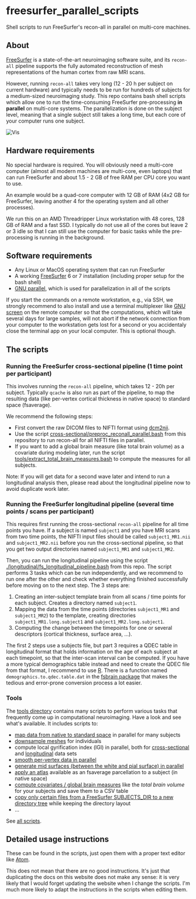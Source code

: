 # freesurfer_parallel_scripts
Shell scripts to run FreeSurfer's recon-all in parallel on multi-core machines.


## About

[FreeSurfer](https://freesurfer.net/) is a state-of-the-art neuroimaging software suite, and its `recon-all` pipeline supports the fully automated reconstruction of mesh representations of the human cortex from raw MRI scans. 

However, running `recon-all` takes very long (12 - 20 h per subject on current hardware) and typically needs to be run for hundreds of subjects for a medium-sized neuroimaging study. This repo contains bash shell scripts which allow one to run the time-consuming FreeSurfer pre-processing **in parallel** on multi-core systems. The parallelization is done on the subject level, meaning that a single subject still takes a long time, but each core of your computer runs one subject.

![Vis](https://github.com/dfsp-spirit/freesurfer_parallel_scripts/blob/master/web/freesurfer_parallel_scripts.png?raw=true "freesurfer_parallel_scripts")

## Hardware requirements

No special hardware is required. You will obviously need a multi-core computer (almost all modern machines are multi-core, even laptops) that can run FreeSurfer and about 1.5 - 2 GB of free RAM per CPU core you want to use.

An example would be a quad-core computer with 12 GB of RAM (4x2 GB for FreeSurfer, leaving another 4 for the operating system and all other processes).

We run this on an AMD Threadripper Linux workstation with 48 cores, 128 GB of RAM and a fast SSD. I typically do not use all of the cores but leave 2 or 3 idle so that I can still use the computer for basic tasks while the pre-processing is running in the background.

## Software requirements

* Any Linux or MacOS operating system that can run FreeSurfer
* A working [FreeSurfer](https://freesurfer.net/) 6 or 7 installation (including proper setup for the bash shell)
* [GNU parallel](https://www.gnu.org/software/parallel/), which is used for parallelization in all of the scripts

If you start the commands on a remote workstation, e.g., via SSH, we strongly recommend to also install and use a terminal multiplexer like [GNU screen](https://www.gnu.org/software/screen/) on the remote computer so that the computations, which will take several days for large samples, will not abort if the network connection from your computer to the workstation gets lost for a second or you accidentaly close the terminal app on your local computer. This is optional though.


## The scripts


### Running the FreeSurfer cross-sectional pipeline (1 time point per participant)

This involves running the `recon-all` pipeline, which takes 12 - 20h per subject. Typically `qcache` is also run as part of the pipeline, to map the resulting data (like per-vertex cortical thickness in native space) to standard space (fsaverage).

We recommend the following steps:

* First convert the raw DICOM files to NIFTI format using [dcm2nii](https://www.nitrc.org/plugins/mwiki/index.php/dcm2nii:MainPage).
* Use the script [cross-sectional/preproc_reconall_parallel.bash](./cross-sectional/preproc_reconall_parallel.bash) from this repository to run recon-all for all NIFTI files in parallel.
* If you want to add a global brain measure (like total brain volume) as a covariate during modeling later, run the script [tools/extract_total_brain_measures.bash](./tools/extract_total_brain_measures.bash) to compute the measures for all subjects.

Note: If you will get data for a second wave later and intend to run a longitudinal analysis then, please read about the longitudinal pipeline now to avoid duplicate work later.


### Running the FreeSurfer longitudinal pipeline (several time points / scans per participant)

This requires first running the cross-sectional `recon-all` pipeline for all time points you have. If a subject is named `subject1` and you have MRI scans from two time points, the NIFTI input files should be called `subject1_MR1.nii` and `subject1_MR2.nii` before you run the cross-sectional pipeline, so that you get two output directories named `subject1_MR1` and `subject1_MR2`.

Then, you can run the longitudinal pipeline using the script [./longitudinal/fs_longitudinal_pipeline.bash](./longitudinal/fs_longitudinal_pipeline.bash) from this repo. The script performs 3 tasks which can be run independently, and we recommend to run one after the other and check whether everything finished successfully before moving on to the next step. The 3 steps are:

1) Creating an inter-subject template brain from all scans / time points for each subject. Creates a directory named `subject1`.
2) Mapping the data from the time points (directories `subject1_MR1` and `subject1_MR2`) to the template, creating directories `subject1_MR1.long.subject1` and `subject1_MR2.long.subject1`.
3) Computing the change between the timepoints for one or several descriptors (cortical thickness, surface area, ...).

The first 2 steps use a subjects file, but part 3 requires a QDEC table in longitudinal format that holds information on the age of each subject at each timepoint, so that the inter-scan interval can be computed. If you have a more typical demographics table instead and need to create the QDEC file from that format, I recommend to use [R](https://www.r-project.org/). There is a function named `demographics.to.qdec.table.dat` in the [fsbrain package](https://github.com/dfsp-spirit/fsbrain) that makes the tedious and error-prone conversion process a lot easier.

### Tools

The [tools directory](./tools/) contains many scripts to perform various tasks that frequently come up in computational neuroimaging. Have a look and see what's available. It includes scripts to:

* [map data from native to standard space](./tools/map_to_fsaverage_parallel.bash) in parallel for many subjects
* [downsample meshes](./tools/downsample_mesh_subject.bash) for individuals
* compute local gyrification index (lGI) in parallel, both for [cross-sectional](./tools/parallel_lgi_native.bash) and [longitudinal](./tools/parallel_lgi_native_longitudinal.bash) data sets
* [smooth per-vertex data in parallel](./tools/smooth_stddata_custom_parallel.bash)
* [generate mid surfaces (between the white and pial surface) in parallel](./tools/parallel_gen_mid_surface.bash)
* [apply an atlas](./tools/apply_atlas_fs.bash) available as an fsaverage parcellation to a subject (in native space)
* [compute covariates / global brain measures](./tools/extract_total_brain_measures.bash) like the *total brain volume* for your subjects and save them to a CSV table
* [copy only certain files from a FreeSurfer SUBJECTS_DIR to a new directory tree](./tools/deepcopy_brain_measures_only.bash) while keeping the directory layout
* ...

See [all scripts](./tools/). 

## Detailed usage instructions

These can be found in the scripts, just open them with a proper text editor like [Atom](https://atom.io/). 

This does not mean that there are no good instructions. It's just that duplicating the docs on this website does not make any sense: it is very likely that I would forget updating the website when I change the scripts. I'm much more likely to adapt the instructions in the scripts when editing them.
